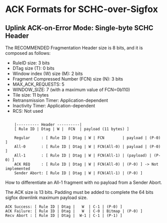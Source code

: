 # ACK Formats for SCHC-over-Sigfox

## Uplink ACK-on-Error Mode: Single-byte SCHC Header

The RECOMMENDED Fragmentation Header size is 8 bits, and it is composed as follows:
* RuleID size: 3 bits
* DTag size (T): 0 bits
* Window index (W) size (M): 2 bits
* Fragment Compressed Number (FCN) size (N): 3 bits
* MAX_ACK_REQUESTS: 5
* WINDOW_SIZE: 7 (with a maximum value of FCN=0b110)
* Tile size: 11 bytes
* Retransmission Timer: Application-dependent
* Inactivity Timer: Application-dependent
* RCS: Not used

```text

    |---------- Header ----------|
    [ Rule ID | Dtag | W |  FCN  | payload (11 bytes) ]  

```
```text
    Regular     : [ Rule ID | Dtag | W | FCN        | payload | (P-0) ]
    All-0       : [ Rule ID | Dtag | W | FCN(All-0) | payload | (P-0) ]
    All-1       : [ Rule ID | Dtag | W | FCN(All-1) | (payload) | (P-0) ]
    ACK REQ     : [ Rule ID | Dtag | W | FCN(All-0) | (P-0) ] -> Not implemented
    Sender Abort: [ Rule ID | Dtag | W | FCN(All-1) | (P-0) ]
```
How to differentiate an All-1 fragment with no payload from a Sender Abort.

The ACK size is 13 bits. Padding must be added to complete the 64 bits sigfox downlink maximum payload size.
```text
ACK Success: [ Rule ID | Dtag |   W  | C-1 | (P-0) ]
ACK Failure: [ Rule ID | Dtag |   W  | C-0 | Bitmap | (P-0) ]
Recv Abort : [ Rule ID | Dtag |  W-1 | C-1 | (P-1) ]
```